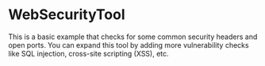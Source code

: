 # WebSecurityTool
This is a basic example that checks for some common security headers and open ports. You can expand this tool by adding more vulnerability checks like SQL injection, cross-site scripting (XSS), etc.
